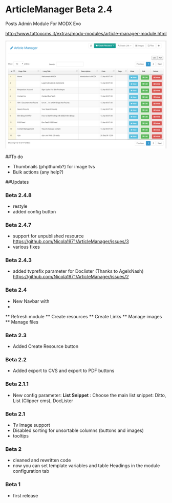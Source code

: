 # ArticleManager Beta 2.4
Posts Admin Module For MODX Evo

http://www.tattoocms.it/extras/modx-modules/article-manager-module.html

![article manager modx](https://github.com/Nicola1971/ArticleManager/blob/dev/screen.png)

##To do
* Thumbnails (phpthumb?) for image tvs
* Bulk actions (any help?)


##Updates

### Beta 2.4.8
* restyle
* added config button

### Beta 2.4.7
* support for unpublished resource
https://github.com/Nicola1971/ArticleManager/issues/3
* various fixes

### Beta 2.4.3

* added tvprefix parameter for Doclister (Thanks to AgelxNash)
https://github.com/Nicola1971/ArticleManager/issues/2

### Beta 2.4

* New Navbar with
* 
** Refresh module
** Create resources 
** Create Links 
** Manage images 
** Manage files

### Beta 2.3
* Added Create Resource button

### Beta 2.2
* Added export to CVS and export to PDF buttons

### Beta 2.1.1
* New config parameter: **List Snippet** : Choose the main list snippet: Ditto, List (Clipper cms), DocLister

### Beta 2.1
* Tv Image support
* Disabled sorting for unsortable columns (buttons and images)
* tooltips

### Beta 2
* cleaned and rewritten code
* now you can set template variables and table Headings in the module configuration tab

### Beta 1
* first release
